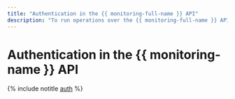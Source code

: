 ```yaml
---
title: "Authentication in the {{ monitoring-full-name }} API"
description: "To run operations over the {{ monitoring-full-name }} API, issue an IAM token for your account. Use the resulting IAM token to access {{ yandex-cloud }} resources over the API in the format: Authorization: Bearer <IAM-TOKEN>"
---
```


# Authentication in the {{ monitoring-name }} API


{% include notitle [auth](../../_includes/authentication.md) %}


